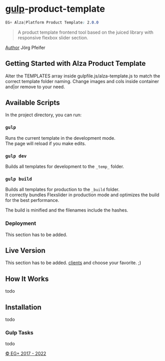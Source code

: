 # [gulp](https://github.com/gulpjs/gulp)-product-template

```css
EG+ Alza|Platform Product Template: 2.0.0
```

>A product template frontend tool based on the juiced library with responsive flexbox slider section.

[Author](joerg.pfeifer@geplusww.com) Jörg Pfeifer

## Getting Started with Alza Product Template

Alter the TEMPLATES array inside gulpfile.js/alza-template.js to match the correct template folder naming.
Change images and cols inside container and|or remove to your need.

## Available Scripts
In the project directory, you can run:

### `gulp`

Runs the current template in the development mode.\
The page will reload if you make edits.

### `gulp dev`

Builds all templates for development to the `_temp_` folder.

### `gulp build`

Builds all templates for production to the `_build` folder.\
It correctly bundles Flexslider in production mode and optimizes the build for the best performance.

The build is minified and the filenames include the hashes.

### Deployment

This section has to be added.

## Live Version

This section has to be added. [clients](https://online.e-graphics-germany.de/clients/?user=egp) and choose your favorite. ;)

## How It Works

todo

## Installation

todo

### Gulp Tasks

todo

[© EG+ 2017 - 2022](https://www.egplusww.de)
